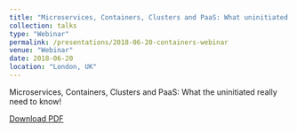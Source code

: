 ```yaml
---
title: "Microservices, Containers, Clusters and PaaS: What uninitiated really need to know!"
collection: talks
type: "Webinar"
permalink: /presentations/2018-06-20-containers-webinar
venue: "Webinar"
date: 2018-06-20
location: "London, UK"
---
```


Microservices, Containers, Clusters and PaaS: What the uninitiated really need to know!

[Download PDF](/files/Micro%20Focus%20-%20Microservices,Containers,Clusters%20and%20PaaS.pdf)
